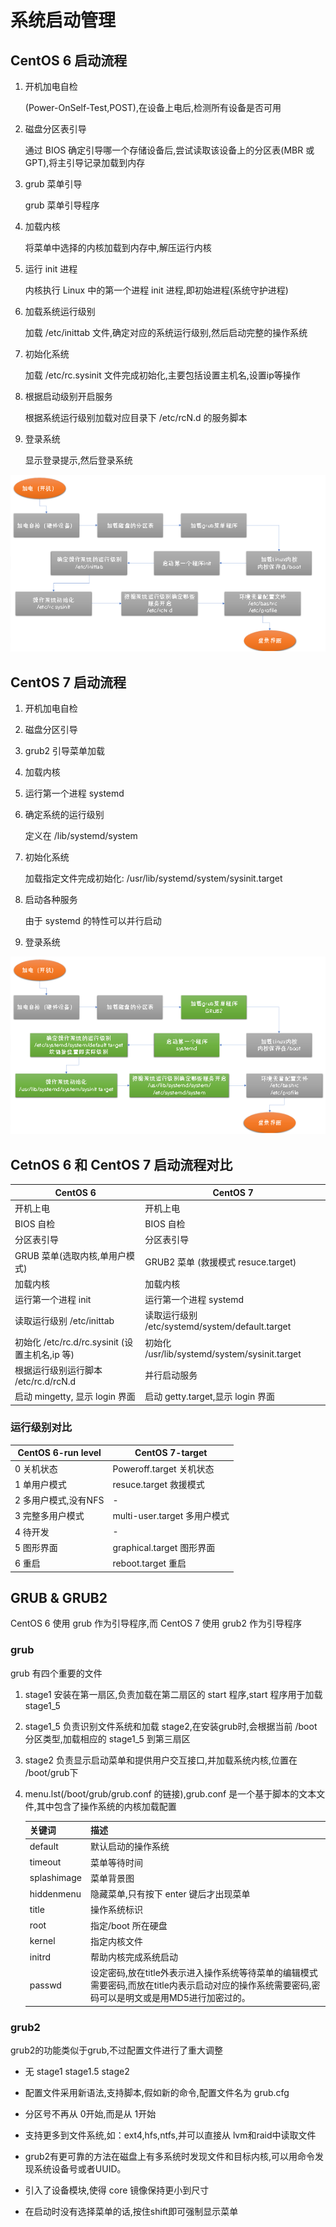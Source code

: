 # 系统启动管理

## CentOS 6 启动流程

1. 开机加电自检

    (Power-OnSelf-Test,POST),在设备上电后,检测所有设备是否可用

2. 磁盘分区表引导

    通过 BIOS 确定引导哪一个存储设备后,尝试读取该设备上的分区表(MBR 或 GPT),将主引导记录加载到内存

3. grub 菜单引导

    grub 菜单引导程序

4. 加载内核

    将菜单中选择的内核加载到内存中,解压运行内核

5. 运行 init 进程

    内核执行 Linux 中的第一个进程 init 进程,即初始进程(系统守护进程)

6. 加载系统运行级别

    加载 /etc/inittab 文件,确定对应的系统运行级别,然后启动完整的操作系统

7. 初始化系统

    加载 /etc/rc.sysinit 文件完成初始化,主要包括设置主机名,设置ip等操作

8. 根据启动级别开启服务

    根据系统运行级别加载对应目录下 /etc/rcN.d 的服务脚本

9. 登录系统

    显示登录提示,然后登录系统

![CentOS6启动](./Pics/CentOS6启动.png)

## CentOS 7 启动流程

1. 开机加电自检

2. 磁盘分区引导

3. grub2 引导菜单加载

4. 加载内核

5. 运行第一个进程 systemd

6. 确定系统的运行级别

    定义在 /lib/systemd/system

7. 初始化系统

    加载指定文件完成初始化: /usr/lib/systemd/system/sysinit.target

8. 启动各种服务

    由于 systemd 的特性可以并行启动

9. 登录系统

![CentOS启动](./Pics/CentOS7启动.png)

## CetnOS 6 和 CentOS 7 启动流程对比

| CentOS 6                                       | CentOS 7                                        |
| ---------------------------------------------- | ----------------------------------------------- |
| 开机上电                                       | 开机上电                                        |
| BIOS 自检                                      | BIOS 自检                                       |
| 分区表引导                                     | 分区表引导                                      |
| GRUB 菜单(选取内核,单用户模式)                 | GRUB2 菜单 (救援模式 resuce.target)             |
| 加载内核                                       | 加载内核                                        |
| 运行第一个进程 init                            | 运行第一个进程 systemd                          |
| 读取运行级别 /etc/inittab                      | 读取运行级别 /etc/systemd/system/default.target |
| 初始化 /etc/rc.d/rc.sysinit (设置主机名,ip 等) | 初始化 /usr/lib/systemd/system/sysinit.target   |
| 根据运行级别运行脚本 /etc/rc.d/rcN.d           | 并行启动服务                                    |
| 启动 mingetty, 显示 login 界面                 | 启动 getty.target,显示 login 界面               |

### 运行级别对比

| CentOS 6-run level   | CentOS 7-target              |
| -------------------- | ---------------------------- |
| 0 关机状态           | Poweroff.target 关机状态     |
| 1 单用户模式         | resuce.target 救援模式       |
| 2 多用户模式,没有NFS | -                            |
| 3 完整多用户模式     | multi-user.target 多用户模式 |
| 4 待开发             | -                            |
| 5 图形界面           | graphical.target 图形界面    |
| 6 重启               | reboot.target 重启           |

## GRUB & GRUB2

CentOS 6 使用 grub 作为引导程序,而 CentOS 7 使用 grub2 作为引导程序

### grub

grub 有四个重要的文件

1. stage1 安装在第一扇区,负责加载在第二扇区的 start 程序,start 程序用于加载 stage1_5

2. stage1_5 负责识别文件系统和加载 stage2,在安装grub时,会根据当前 /boot 分区类型,加载相应的 stage1_5 到第三扇区

3. stage2 负责显示启动菜单和提供用户交互接口,并加载系统内核,位置在 /boot/grub下

4. menu.lst(/boot/grub/grub.conf 的链接),grub.conf 是一个基于脚本的文本文件,其中包含了操作系统的内核加载配置

    | 关键词      | 描述                                                         |
    | ----------- | ------------------------------------------------------------ |
    | default     | 默认启动的操作系统                                           |
    | timeout     | 菜单等待时间                                                 |
    | splashimage | 菜单背景图                                                   |
    | hiddenmenu  | 隐藏菜单,只有按下 enter 键后才出现菜单                       |
    | title       | 操作系统标识                                                 |
    | root        | 指定/boot 所在硬盘                                           |
    | kernel      | 指定内核文件                                                 |
    | initrd      | 帮助内核完成系统启动                                         |
    | passwd      | 设定密码,放在title外表示进入操作系统等待菜单的编辑模式需要密码,而放在title内表示启动对应的操作系统需要密码,密码可以是明文或是用MD5进行加密过的。 |

### grub2

grub2的功能类似于grub,不过配置文件进行了重大调整

* 无 stage1 stage1.5 stage2

* 配置文件采用新语法,支持脚本,假如新的命令,配置文件名为 grub.cfg

* 分区号不再从 0开始,而是从 1开始

* 支持更多到文件系统,如：ext4,hfs,ntfs,并可以直接从 lvm和raid中读取文件

* grub2有更可靠的方法在磁盘上有多系统时发现文件和目标内核,可以用命令发现系统设备号或者UUID。

* 引入了设备模块,使得 core 镜像保持更小到尺寸

* 在启动时没有选择菜单的话,按住shift即可强制显示菜单
